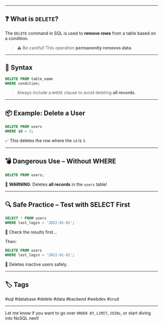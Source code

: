 
---

## ❓ What is `DELETE`?

The `DELETE` command in SQL is used to **remove rows** from a table based on a condition.

> ⚠️ Be careful! This operation **permanently removes data**.

---

## 🔧 Syntax

```sql
DELETE FROM table_name
WHERE condition;
```

> Always include a `WHERE` clause to avoid deleting **all records**.

---

## 📦 Example: Delete a User

```sql
DELETE FROM users
WHERE id = 3;
```

✅ This deletes the row where the `id` is `3`.

---

## 💣 Dangerous Use – Without WHERE

```sql
DELETE FROM users;
```

🚨 **WARNING**: Deletes **all records** in the `users` table!

---

## 🔍 Safe Practice – Test with SELECT First

```sql
SELECT * FROM users
WHERE last_login < '2022-01-01';
```

👀 Check the results first…

Then:

```sql
DELETE FROM users
WHERE last_login < '2022-01-01';
```

🧼 Deletes inactive users safely.

---

## 🏷️ Tags

#sql #database #delete #data #backend #webdev #crud

---

Let me know if you want to go over `ORDER BY`, `LIMIT`, `JOINs`, or start diving into NoSQL next!